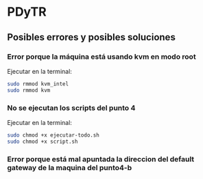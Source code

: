 # PDyTR

## Posibles errores y posibles soluciones

### Error porque la máquina está usando kvm en modo root
Ejecutar en la terminal:
```bash
sudo rmmod kvm_intel
sudo rmmod kvm
```

### No se ejecutan los scripts del punto 4
Ejecutar en la terminal:
```bash
sudo chmod +x ejecutar-todo.sh
sudo chmod +x script.sh
```

### Error porque está mal apuntada la direccion del default gateway de la maquina del punto4-b